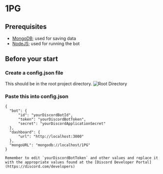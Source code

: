 # 1PG

## Prerequisites
- [MongoDB](https://www.mongodb.com/try/download/community); used for saving data
- [NodeJS](https://nodejs.org/en/); used for running the bot

## Before your start

### Create a config.json file
This should be in the root project directory.
![Root Directory](https://i.ibb.co/pJJND6R/root-dir.png)

### Paste this into config.json
```
{
  "bot": {
      "id": "yourDiscordBotId",
      "token": "yourDiscordBotToken",
      "secret": "yourDiscordApplicationSecret"
  },
  "dashboard": {
      "url": "http://localhost:3000"
  },
  "mongoURL": "mongodb://localhost/1PG"
}

Remember to edit `yourDiscordBotToken` and other values and replace it with the appropriate values found at the [Discord Developer Portal](https://discord.com/developers)